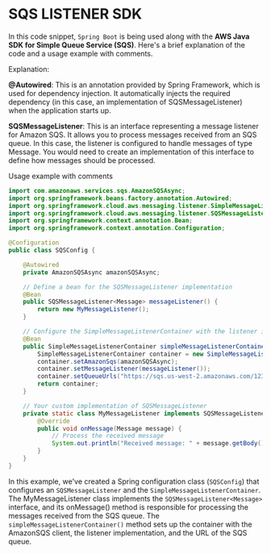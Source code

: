 # SQS LISTENER SDK

In this code snippet, `Spring Boot` is being used along with the **AWS Java SDK for Simple Queue Service (SQS)**. Here's a brief explanation of the code and a usage example with comments.

Explanation:

**@Autowired**: This is an annotation provided by Spring Framework, which is used for dependency injection. It automatically injects the required dependency (in this case, an implementation of SQSMessageListener<Message>) when the application starts up.

**SQSMessageListener<Message>**: This is an interface representing a message listener for Amazon SQS. It allows you to process messages received from an SQS queue. In this case, the listener is configured to handle messages of type Message. You would need to create an implementation of this interface to define how messages should be processed.

Usage example with comments

```java
import com.amazonaws.services.sqs.AmazonSQSAsync;
import org.springframework.beans.factory.annotation.Autowired;
import org.springframework.cloud.aws.messaging.listener.SimpleMessageListenerContainer;
import org.springframework.cloud.aws.messaging.listener.SQSMessageListener;
import org.springframework.context.annotation.Bean;
import org.springframework.context.annotation.Configuration;

@Configuration
public class SQSConfig {

    @Autowired
    private AmazonSQSAsync amazonSQSAsync;

    // Define a bean for the SQSMessageListener implementation
    @Bean
    public SQSMessageListener<Message> messageListener() {
        return new MyMessageListener();
    }

    // Configure the SimpleMessageListenerContainer with the listener implementation
    @Bean
    public SimpleMessageListenerContainer simpleMessageListenerContainer() {
        SimpleMessageListenerContainer container = new SimpleMessageListenerContainer();
        container.setAmazonSqs(amazonSQSAsync);
        container.setMessageListener(messageListener());
        container.setQueueUrls("https://sqs.us-west-2.amazonaws.com/123456789012/my-queue");
        return container;
    }

    // Your custom implementation of SQSMessageListener
    private static class MyMessageListener implements SQSMessageListener<Message> {
        @Override
        public void onMessage(Message message) {
            // Process the received message
            System.out.println("Received message: " + message.getBody());
        }
    }
}

```

In this example, we've created a Spring configuration class (`SQSConfig`) that configures an `SQSMessageListener` and the `SimpleMessageListenerContainer`. The MyMessageListener class implements the `SQSMessageListener<Message>` interface, and its onMessage() method is responsible for processing the messages received from the SQS queue. The `simpleMessageListenerContainer()` method sets up the container with the AmazonSQS client, the listener implementation, and the URL of the SQS queue.